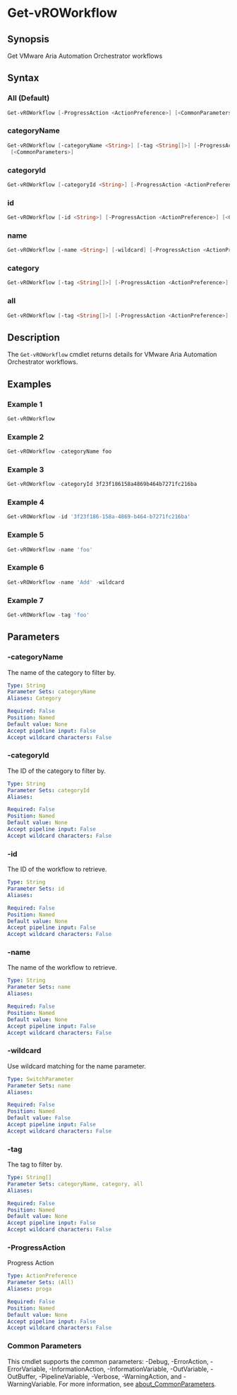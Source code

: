 # Get-vROWorkflow

## Synopsis

Get VMware Aria Automation Orchestrator workflows

## Syntax

### All (Default)

```powershell
Get-vROWorkflow [-ProgressAction <ActionPreference>] [<CommonParameters>]
```

### categoryName

```powershell
Get-vROWorkflow [-categoryName <String>] [-tag <String[]>] [-ProgressAction <ActionPreference>]
 [<CommonParameters>]
```

### categoryId

```powershell
Get-vROWorkflow [-categoryId <String>] [-ProgressAction <ActionPreference>] [<CommonParameters>]
```

### id

```powershell
Get-vROWorkflow [-id <String>] [-ProgressAction <ActionPreference>] [<CommonParameters>]
```

### name

```powershell
Get-vROWorkflow [-name <String>] [-wildcard] [-ProgressAction <ActionPreference>] [<CommonParameters>]
```

### category

```powershell
Get-vROWorkflow [-tag <String[]>] [-ProgressAction <ActionPreference>] [<CommonParameters>]
```

### all

```powershell
Get-vROWorkflow [-tag <String[]>] [-ProgressAction <ActionPreference>] [<CommonParameters>]
```

## Description

The `Get-vROWorkflow` cmdlet returns details for VMware Aria Automation Orchestrator workflows.

## Examples

### Example 1

```powershell
Get-vROWorkflow
```

### Example 2

```powershell
Get-vROWorkflow -categoryName foo
```

### Example 3

```powershell
Get-vROWorkflow -categoryId 3f23f186158a4869b464b7271fc216ba
```

### Example 4

```powershell
Get-vROWorkflow -id '3f23f186-158a-4869-b464-b7271fc216ba'
```

### Example 5

```powershell
Get-vROWorkflow -name 'foo'
```

### Example 6

```powershell
Get-vROWorkflow -name 'Add' -wildcard
```

### Example 7

```powershell
Get-vROWorkflow -tag 'foo'
```

## Parameters

### -categoryName

The name of the category to filter by.

```yaml
Type: String
Parameter Sets: categoryName
Aliases: Category

Required: False
Position: Named
Default value: None
Accept pipeline input: False
Accept wildcard characters: False
```

### -categoryId

The ID of the category to filter by.

```yaml
Type: String
Parameter Sets: categoryId
Aliases:

Required: False
Position: Named
Default value: None
Accept pipeline input: False
Accept wildcard characters: False
```

### -id

The ID of the workflow to retrieve.

```yaml
Type: String
Parameter Sets: id
Aliases:

Required: False
Position: Named
Default value: None
Accept pipeline input: False
Accept wildcard characters: False
```

### -name

The name of the workflow to retrieve.

```yaml
Type: String
Parameter Sets: name
Aliases:

Required: False
Position: Named
Default value: None
Accept pipeline input: False
Accept wildcard characters: False
```

### -wildcard

Use wildcard matching for the name parameter.

```yaml
Type: SwitchParameter
Parameter Sets: name
Aliases:

Required: False
Position: Named
Default value: False
Accept pipeline input: False
Accept wildcard characters: False
```

### -tag

The tag to filter by.

```yaml
Type: String[]
Parameter Sets: categoryName, category, all
Aliases:

Required: False
Position: Named
Default value: None
Accept pipeline input: False
Accept wildcard characters: False
```

### -ProgressAction

Progress Action

```yaml
Type: ActionPreference
Parameter Sets: (All)
Aliases: proga

Required: False
Position: Named
Default value: None
Accept pipeline input: False
Accept wildcard characters: False
```

### Common Parameters

This cmdlet supports the common parameters: -Debug, -ErrorAction, -ErrorVariable, -InformationAction, -InformationVariable, -OutVariable, -OutBuffer, -PipelineVariable, -Verbose, -WarningAction, and -WarningVariable. For more information, see [about_CommonParameters](http://go.microsoft.com/fwlink/?LinkID=113216).
